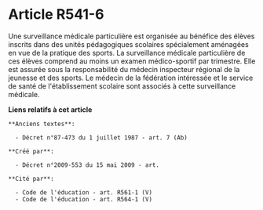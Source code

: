 # Article R541-6

Une surveillance médicale particulière est organisée au bénéfice des élèves inscrits dans des unités pédagogiques scolaires
spécialement aménagées en vue de la pratique des sports. La surveillance médicale particulière de ces élèves comprend au
moins un examen médico-sportif par trimestre. Elle est assurée sous la responsabilité du médecin inspecteur régional de la
jeunesse et des sports. Le médecin de la fédération intéressée et le service de santé de l'établissement scolaire sont
associés à cette surveillance médicale.

**Liens relatifs à cet article**

	**Anciens textes**:

	  - Décret n°87-473 du 1 juillet 1987 - art. 7 (Ab)

	**Créé par**:

	  - Décret n°2009-553 du 15 mai 2009 - art.

	**Cité par**:

	  - Code de l'éducation - art. R561-1 (V)
	  - Code de l'éducation - art. R564-1 (V)
